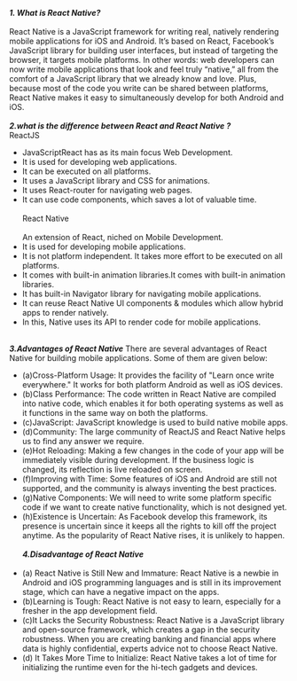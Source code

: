 ***1. What is React Native?***<br><br>
React Native is a JavaScript framework for writing real, natively rendering mobile applications for iOS and Android.
 It’s based on React, Facebook’s JavaScript library for building user interfaces, but instead of targeting the browser, 
 it targets mobile platforms. 
 In other words: web developers can now write mobile applications that look and feel truly “native,” all from the comfort of a JavaScript library that we already know and love.
  Plus, because most of the code you write can be shared between platforms, React Native makes it easy to simultaneously develop for both Android and iOS.
<br><br>
***2.what is the difference between React and React Native ?***<br>
ReactJS<br>
* JavaScriptReact has as its main focus Web Development.
* It is used for developing web applications.
* It can be executed on all platforms.
* It uses a JavaScript library and CSS for animations.
* It uses React-router for navigating web pages.
* It can use code components, which saves a lot of valuable time.<br><br>
React Native<br><br>
An extension of React, niched on Mobile Development.
* It is used for developing mobile applications.
* It is not platform independent. It takes more effort to be executed on all platforms.
* It comes with built-in animation libraries.It comes with built-in animation libraries.
* It has built-in Navigator library for navigating mobile applications.
* It can reuse React Native UI components & modules which allow hybrid apps to render natively.
* In this, Native uses its API to render code for mobile applications.<br><br>

***3.Advantages of React Native***
There are several advantages of React Native for building mobile applications. Some of them are given below:

* (a)Cross-Platform Usage: It provides the facility of "Learn once write everywhere." It works for both platform Android as well as iOS devices.
* (b)Class Performance: The code written in React Native are compiled into native code, which enables it for both operating systems as well as it functions in the same way on both the platforms.
* (c)JavaScript: JavaScript knowledge is used to build native mobile apps.
* (d)Community: The large community of ReactJS and React Native helps us to find any answer we require.
* (e)Hot Reloading: Making a few changes in the code of your app will be immediately visible during development. If the business logic is changed, its reflection is live reloaded on screen.
* (f)Improving with Time: Some features of iOS and Android are still not supported, and the community is always inventing the best practices.
* (g)Native Components: We will need to write some platform specific code if we want to create native functionality, which is not designed yet.
* (h)Existence is Uncertain: As Facebook develop this framework, its presence is uncertain since it keeps all the rights to kill off the project anytime. As the popularity of React Native rises, it is unlikely to happen.<br><br>
***4.Disadvantage of React Native***<br><br>
* (a) React Native is Still New and Immature: React Native is a newbie in Android and iOS programming languages and is still in its improvement stage, which can have a negative impact on the apps.
* (b)Learning is Tough: React Native is not easy to learn, especially for a fresher in the app development field.
* (c)It Lacks the Security Robustness: React Native is a JavaScript library and open-source framework, which creates a gap in the security robustness. When you are creating banking and financial apps where data is highly confidential, experts advice not to choose React Native.
* (d) It Takes More Time to Initialize: React Native takes a lot of time for initializing the runtime even for the hi-tech gadgets and devices.<br><br>

